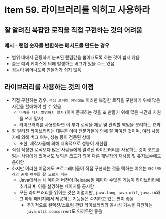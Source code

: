 # Item 59. 라이브러리를 익히고 사용하라

## 잘 알려진 복잡한 로직을 직접 구현하는 것의 어려움

### 예시 - 랜덤 숫자를 반환하는 메서드를 만드는 경우

- 범위 내에서 균등하게 분포된 랜덤값을 뽑아내도록 하는 것이 쉽지 않음
- 숨은 예외 케이스에 의해 발생하는 버그가 있을 수도 있음
- 성능이 뛰어나도록 만들기가 쉽지 않음

## 라이브러리를 사용하는 것의 이점

- 직접 구현하는 경우, `핵심 로직이 아님에도` 이러한 복잡한 로직을 구현하기 위해 많은 시간을 할애해야 할 수 있음
    - `바퀴를 다시 발명하지 말자` (이미 존재하는 것을 또 만들기 위해 많은 시간과 자원을 쓰지 말자)
    - 라이브러리를 사용한다면 이 부가 로직을 제공 및 관리할 책임을 분리하는 효과
- 잘 알려진 라이브러리는 대부분 이미 전문가들에 의해 잘 짜여진 것이며, 여러 사용자에 의해 버그 여부, 성능 등이 검증된 상태
    - 또한, 제작자들에 의해 지속적으로 성능이 개선됨
- 직접 작성한 로직보다 많은 사람들에게 알려진 라이브러리를 사용하는 것이 코드를 읽는 사람에게 있어서도 낯익은 코드가 되어 다른 개발자의 재사용 및 유지보수에도 용이함
- 하지만 이러한 이점에도 프로그래머들이 직접 구현하는 것을 택하는 이유는 `라이브러리의 존재 여부를 잘 모르기 때문`
    - Java에서는 새 메이저 버전이 Release될 때마다 수많은 기능이 라이브러리에 추가되며, 이를 설명하는 페이지를 공시함
    - 모든 라이브러리를 읽히는 것은 어렵지만, `java.lang`, `java.util`, `java.io`와 그 하위 패키지에서 제공하는 기능들은 숙지하고 있는 편이 좋음
        - 추가적으로 컬렉션/스트림 관련 라이브러리와 동시성 기능을 지원하는 `java.util.concurrent`도 익혀두면 좋음
